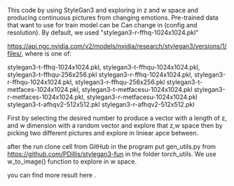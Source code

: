


This code by using StyleGan3 and exploring in z and w space and producing continuous pictures from changing emotions. 
Pre-trained data that want to use for train model can be Can change in (config and resolution). By default, we used "stylegan3-r-ffhq-1024x1024.pkl"

 https://api.ngc.nvidia.com/v2/models/nvidia/research/stylegan3/versions/1/files/<MODEL>, where <MODEL> is one of:
 
stylegan3-t-ffhq-1024x1024.pkl, stylegan3-t-ffhqu-1024x1024.pkl, stylegan3-t-ffhqu-256x256.pkl
stylegan3-r-ffhq-1024x1024.pkl, stylegan3-r-ffhqu-1024x1024.pkl, stylegan3-r-ffhqu-256x256.pkl
stylegan3-t-metfaces-1024x1024.pkl, stylegan3-t-metfacesu-1024x1024.pkl
stylegan3-r-metfaces-1024x1024.pkl, stylegan3-r-metfacesu-1024x1024.pkl
stylegan3-t-afhqv2-512x512.pkl
stylegan3-r-afhqv2-512x512.pkl  


First by selecting the desired number to produce a vector with a length of z, and w dimension with a random vector and explore that z,w space then by picking two different pictures and explore 
in liniear apce between.  


after the run clone cell from GitHub in the program put gen_utils.py from https://github.com/PDillis/stylegan3-fun in the folder torch_utils.
We use w_to_image() function to explore in w space.



you can find more result here .